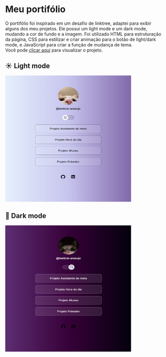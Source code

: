 # Meu portifólio 

O portifólio foi inspirado em um desafio de linktree, adaptei para exibir alguns dos meu projetos. Ele possui um light mode e um dark mode, mudando a cor de fundo e a imagem. Foi utilizado HTML para estruturação da página, CSS para estilizar e criar animação para o botão de light/dark mode, e JavaScript para criar a função de mudança de tema. <br>
Você pode [clicar aqui](https://leeticia-araaujo.github.io/portifolio/) para visualizar o projeto.  

## ☀ Light mode
<img width="400px" height="400px" src="img/light-mode.png"/>

## 🌙 Dark mode
<img width="400px" height="400px" src="img/dark-mode.png"/>
